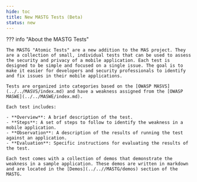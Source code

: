 ```yaml
---
hide: toc
title: New MASTG Tests (Beta)
status: new
---
```


??? info "About the MASTG Tests"

    The MASTG "Atomic Tests" are a new addition to the MAS project. They are a collection of small, individual tests that can be used to assess the security and privacy of a mobile application. Each test is designed to be simple and focused on a single issue. The goal is to make it easier for developers and security professionals to identify and fix issues in their mobile applications.

    Tests are organized into categories based on the [OWASP MASVS](../../MASVS/index.md) and have a weakness assigned from the [OWASP MASWE](../../MASWE/index.md).

    Each test includes:

    - **Overview**: A brief description of the test.
    - **Steps**: A set of steps to follow to identify the weakness in a mobile application.
    - **Observation**: A description of the results of running the test against an application.
    - **Evaluation**: Specific instructions for evaluating the results of the test.

    Each test comes with a collection of demos that demonstrate the weakness in a sample application. These demos are written in markdown and are located in the [Demos](../..//MASTG/demos) section of the MASTG.
